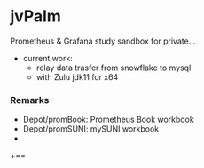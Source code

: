 # jvPalm
Prometheus & Grafana study sandbox for private...
- current work: 
  - relay data trasfer from  snowflake to mysql
  - with Zulu jdk11 for x64

### Remarks
- Depot/promBook: Prometheus Book workbook
- Depot/promSUNI: mySUNI workbook 
- 
+==
